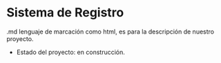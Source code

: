 <h1> Sistema de Registro</h1>
.md lenguaje de marcación como html, es para la descripción de nuestro proyecto.

- Estado del proyecto: en construcción.
